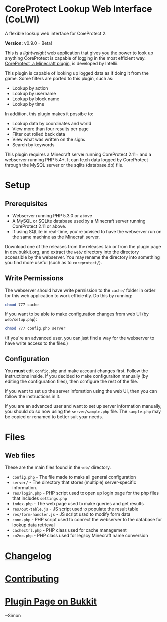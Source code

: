 CoreProtect Lookup Web Interface (CoLWI)
========================================
A flexible lookup web interface for CoreProtect 2.

**Version:** v0.9.0 - Beta!

This is a _lightweight_ web application that gives you the power to look up anything CoreProtect is capable of logging in the most efficient way.  [CoreProtect, a Minecraft plugin,](http://dev.bukkit.org/bukkit-plugins/coreprotect/) is developed by Intellii.

This plugin is capable of looking up logged data as if doing it from the game. Some filters are ported to this plugin, such as:

* Lookup by action
* Lookup by username
* Lookup by block name
* Lookup by time

In addition, this plugin makes it possible to:

* Lookup data by coordinates and world
* View more than four results per page
* Filter out rolled back data
* View what was written on the signs
* Search by keywords

This plugin requires a Minecraft server running CoreProtect 2.11+ and a webserver running PHP 5.4+.  It can fetch data logged by CoreProtect through the MySQL server or the sqlite (database.db) file.

# Setup

## Prerequisites

- Webserver running PHP 5.3.0 or above
- A MySQL or SQLite database used by a Minecraft server running CoreProtect 2.11 or above.
 - If using SQLite in real-time, you're advised to have the webserver run on the same machine as the Minecraft server.

Download one of the releases from the releases tab or from the plugin page in dev.bukkit.org, and extract the `web/` directory into the directory accessible by the webserver.  You may rename the directory into something you find more useful (such as to `coreprotect/`).

## Write Permissions

The webserver should have write permission to the `cache/` folder in order for this web application to work efficiently.  Do this by running:
```sh
chmod 777 cache
```

If you want to be able to make configuration changes from web UI (by `web/setup.php`):
```sh
chmod 777 config.php server
```

(If you're an advanced user, you can just find a way for the webserver to have write access to the files.)

## Configuration

You **must** edit `config.php` and make account changes first.  Follow the instructions inside.  If you decided to make configuraiton manually (by editing the configuration files), then configure the rest of the file.

If you want to set up the server infomation using the web UI, then you can follow the instructions in it.

If you are an advanced user and want to set up server information manually, you should do so now using the `server/sample.php` file.  The `sample.php` may be copied or renamed to better suit your needs.

# Files

## Web files
These are the main files found in the `web/` directory.

- `config.php` - The file made to make all general configuration
- `server/` - The directory that stores (multiple) server-specific information.
 - `res/login.php` - PHP script used to open up login page for the php files that includes `settings.php`
- `index.php` - The web page used to make queries and get results
 - `res/out-table.js` - JS script used to populate the result table
 - `res/form-handler.js` - JS script used to modify form data
- `conn.php` - PHP script used to connect the webserver to the database for lookup data retrieval
 - `cachectrl.php` - PHP class used for cache management
 - `co2mc.php` - PHP class used for legacy Minecraft name conversion

# [Changelog](changelog.md)

# [Contributing](CONTRIBUTING.md)

# [Plugin Page on Bukkit](http://dev.bukkit.org/bukkit-plugins/coreprotect-lwi/)

~Simon

